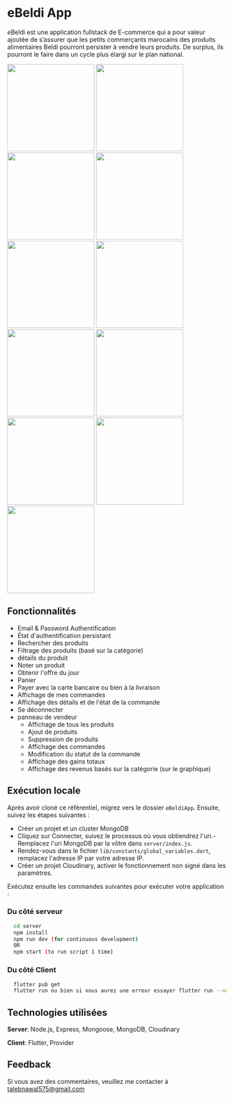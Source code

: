# eBeldi App

eBeldi est une application fullstack de E-commerce qui a pour valeur ajoutée de s’assurer que les petits commerçants marocains des produits alimentaires Beldi pourront persister à vendre leurs produits. De surplus, ils pourront le faire dans un cycle plus élargi sur le plan national.

<p >
  <img width="200" src="https://github.com/TalebNawal/eBeldiApp/blob/main/splach.jpeg" >
  <img width="200" src="https://github.com/TalebNawal/eBeldiApp/blob/main/Accueil.jpeg" >
  <img width="200" src="https://github.com/TalebNawal/eBeldiApp/blob/main/Sign in.jpeg" >
  <img width="200" src="https://github.com/TalebNawal/eBeldiApp/blob/main/Sign up.jpeg" >
  <img width="200" src="https://github.com/TalebNawal/eBeldiApp/blob/main/Home.jpeg" >
  <img width="200" src="https://github.com/TalebNawal/eBeldiApp/blob/main/huile.jpeg" >
  <img width="200" src="https://github.com/TalebNawal/eBeldiApp/blob/main/Detail.jpeg" >
  <img width="200" src="https://github.com/TalebNawal/eBeldiApp/blob/main/panier.jpeg" >
  <img width="200" src="https://github.com/TalebNawal/eBeldiApp/blob/main/Adresse.jpeg" >
  <img width="200" src="https://github.com/TalebNawal/eBeldiApp/blob/main/pay.jpeg" >
  <img width="200" src="https://github.com/TalebNawal/eBeldiApp/blob/main/DetailOrder.jpeg" >
</p>

## Fonctionnalités

- Email & Password Authentification
- État d'authentification persistant
- Rechercher des produits
- Filtrage des produits (basé sur la catégorie)
- détails du produit
- Noter un produit
- Obtenir l'offre du jour
- Panier
- Payer avec la carte bancaire ou bien à la livraison
- Affichage de mes commandes
- Affichage des détails et de l'état de la commande
- Se déconnecter
- panneau de vendeur
    - Affichage de tous les produits
    - Ajout de produits
    - Suppression de produits
    - Affichage des commandes
    - Modification du statut de la commande
    - Affichage des gains totaux
    - Affichage des revenus basés sur la catégorie (sur le graphique)



## Exécution locale

Après avoir cloné ce référentiel, migrez vers le dossier ```eBeldiApp```. Ensuite, suivez les étapes suivantes :
- Créer un projet et un cluster MongoDB
- Cliquez sur Connecter, suivez le processus où vous obtiendrez l'uri.- Remplacez l'uri MongoDB par la vôtre dans ```server/index.js```.
- Rendez-vous dans le fichier ```lib/constants/global_variables.dart```, remplacez l'adresse IP par votre adresse IP.
- Créer un projet Cloudinary, activer le fonctionnement non signé dans les paramètres.

Exécutez ensuite les commandes suivantes pour exécuter votre application :

### Du côté serveur

```bash
  cd server
  npm install
  npm run dev (for continuous development)
  OR
  npm start (to run script 1 time)
```

### Du côté Client 

```bash
  flutter pub get
  flutter run ou bien si vous aurez une erreur essayer flutter run --no-sound-null-safety
```

## Technologies utilisées

**Server**: Node.js, Express, Mongoose, MongoDB, Cloudinary

**Client**: Flutter, Provider
    
## Feedback

Si vous avez des commentaires, veuillez me contacter à talebnawal575@gmail.com
